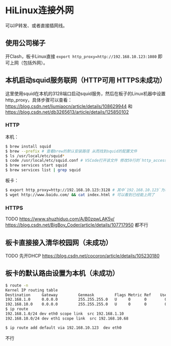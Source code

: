# HiLinux连接外网

可以IP转发、或者直接插网线。

## 使用公司梯子

开Clash，板卡Linux直接 `export http_proxy=http://192.168.10.123:1080` 即可上网（包括外网）。

## 本机启动squid服务联网（HTTP可用 HTTPS未成功）

这里使用squid在本机的3128端口启动squid服务，然后在板子的Linux机器中设置http_proxy，具体步骤可以查看：https://blog.csdn.net/liumiaocn/article/details/108629944 和 https://blog.csdn.net/db3265613/article/details/125850102

### HTTP

本机：

```sh
$ brew install squid
$ brew --prefix # 查看brew的默认安装路径 从而找到squid的配置文件
$ ls /usr/local/etc/squid*
$ code /usr/local/etc/squid.conf # VSCode打开该文件 修改59行的`http_access deny all`为`http_access allow all`，顺便看到62行的`http_port 3128`
$ brew services start squid
$ brew services list | grep squid
```

板卡：

```sh
$ export http_proxy=http://192.168.10.123:3128 # 其中`192.168.10.123`为本机网线连接的网段的IP
$ wget http://www.baidu.com/ && cat index.html # 可以看到已经能上网了
```

### HTTPS

TODO  https://www.shuzhiduo.com/A/B0zqwLAK5v/  https://blog.csdn.net/BigBoy_Coder/article/details/107717950  都不行

## 板卡直接接入清华校园网（未成功）

TODO  先开DHCP  https://blog.csdn.net/cocoron/article/details/105230180

## 板卡的默认路由设置为本机（未成功）

```sh
$ route -n
Kernel IP routing table
Destination     Gateway         Genmask         Flags Metric Ref    Use Iface
192.168.1.0     0.0.0.0         255.255.255.0   U     0      0        0 eth0
192.168.10.0    0.0.0.0         255.255.255.0   U     0      0        0 eth1
$ ip route
192.168.1.0/24 dev eth0 scope link  src 192.168.1.10
192.168.10.0/24 dev eth1 scope link  src 192.168.10.68

$ ip route add default via 192.168.10.123  dev eth0
```

不行
